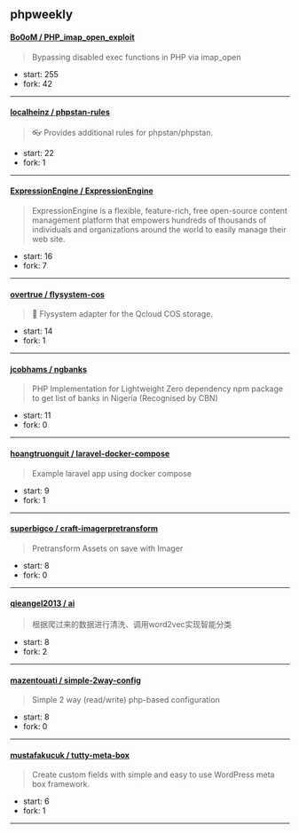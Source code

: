 ## phpweekly

#### [Bo0oM / PHP_imap_open_exploit](https://github.com/Bo0oM/PHP_imap_open_exploit)

> Bypassing disabled exec functions in PHP via imap_open

+ start: 255
+ fork: 42

----


#### [localheinz / phpstan-rules](https://github.com/localheinz/phpstan-rules)

> :eyeglasses: Provides additional rules for phpstan/phpstan.

+ start: 22
+ fork: 1

----


#### [ExpressionEngine / ExpressionEngine](https://github.com/ExpressionEngine/ExpressionEngine)

> ExpressionEngine is a flexible, feature-rich, free open-source content management platform that empowers hundreds of thousands of individuals and organizations around the world to easily manage their web site.

+ start: 16
+ fork: 7

----


#### [overtrue / flysystem-cos](https://github.com/overtrue/flysystem-cos)

> :floppy_disk: Flysystem adapter for the Qcloud COS storage.

+ start: 14
+ fork: 1

----


#### [jcobhams / ngbanks](https://github.com/jcobhams/ngbanks)

> PHP Implementation for Lightweight Zero dependency npm package to get list of banks in Nigeria (Recognised by CBN)

+ start: 11
+ fork: 0

----


#### [hoangtruonguit / laravel-docker-compose](https://github.com/hoangtruonguit/laravel-docker-compose)

> Example laravel app using docker compose

+ start: 9
+ fork: 1

----


#### [superbigco / craft-imagerpretransform](https://github.com/superbigco/craft-imagerpretransform)

> Pretransform Assets on save with Imager

+ start: 8
+ fork: 0

----


#### [qieangel2013 / ai](https://github.com/qieangel2013/ai)

> 根据爬过来的数据进行清洗、调用word2vec实现智能分类

+ start: 8
+ fork: 2

----


#### [mazentouati / simple-2way-config](https://github.com/mazentouati/simple-2way-config)

> Simple 2 way (read/write) php-based configuration

+ start: 8
+ fork: 0

----


#### [mustafakucuk / tutty-meta-box](https://github.com/mustafakucuk/tutty-meta-box)

> Create custom fields with simple and easy to use WordPress meta box framework.

+ start: 6
+ fork: 1

----

